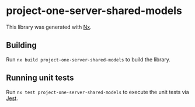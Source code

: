 # project-one-server-shared-models

This library was generated with [Nx](https://nx.dev).

## Building

Run `nx build project-one-server-shared-models` to build the library.

## Running unit tests

Run `nx test project-one-server-shared-models` to execute the unit tests via [Jest](https://jestjs.io).
